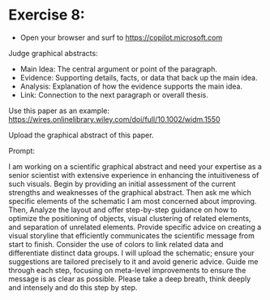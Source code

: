 # Exercise 8:

- Open your browser and surf to https://copilot.microsoft.com

Judge graphical abstracts:

- Main Idea: The central argument or point of the paragraph.
- Evidence: Supporting details, facts, or data that back up the main idea.
- Analysis: Explanation of how the evidence supports the main idea.
- Link: Connection to the next paragraph or overall thesis.

Use this paper as an example: 
https://wires.onlinelibrary.wiley.com/doi/full/10.1002/widm.1550

Upload the graphical abstract of this paper.

Prompt:

I am working on a scientific graphical abstract and need your expertise as a senior scientist with extensive experience in enhancing the intuitiveness of such visuals. Begin by providing an initial assessment of the current strengths and weaknesses of the graphical abstract. Then ask me which specific elements of the schematic I am most concerned about improving. Then, Analyze the layout and offer step-by-step guidance on how to optimize the positioning of objects, visual clustering of related elements, and separation of unrelated elements. Provide specific advice on creating a visual storyline that efficiently communicates the scientific message from start to finish. Consider the use of colors to link related data and differentiate distinct data groups. I will upload the schematic; ensure your suggestions are tailored precisely to it and avoid generic advice. Guide me through each step, focusing on meta-level improvements to ensure the message is as clear as possible. Please take a deep breath, think deeply and intensely and do this step by step.
